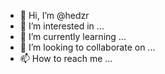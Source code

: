 - 👋 Hi, I’m @hedzr
- 👀 I’m interested in ...
- 🌱 I’m currently learning ...
- 💞️ I’m looking to collaborate on ...
- 📫 How to reach me ...

<!--

[![](https://github-readme-stats.vercel.app/api?username=hedzr&show_icons=true&hide=issues,contribs&theme=radical)](https://github.com/hedzr)

[![Top Langs](https://github-readme-stats.vercel.app/api/top-langs/?username=hedzr&layout=compact&theme=radical)](https://github.com/hedzr)

-->

<!--
[![willianrod's wakatime stats](https://github-readme-stats.vercel.app/api/wakatime?username=hedzr&theme=radical)](https://github.com/hedzr)
-->

<!---
hedzr/hedzr is a ✨ special ✨ repository because its `README.md` (this file) appears on your GitHub profile.
You can click the Preview link to take a look at your changes.
--->
